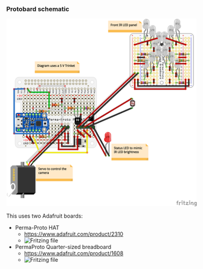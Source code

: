 ### Protobard schematic

![Schematic](ArduinoHat_bb.png)

This uses two Adafruit boards:
- Perma-Proto HAT
   - https://www.adafruit.com/product/2310
   - ![Fritzing file](https://github.com/adafruit/Fritzing-Library/blob/master/parts/Adafruit%20Perma-Proto%20HAT.fzpz)
- PermaProto Quarter-sized breadboard
   - https://www.adafruit.com/product/1608
   - ![Fritzing file](https://github.com/adafruit/Fritzing-Library/blob/master/parts/PermaprotoQuarterBoard.fzpz)
